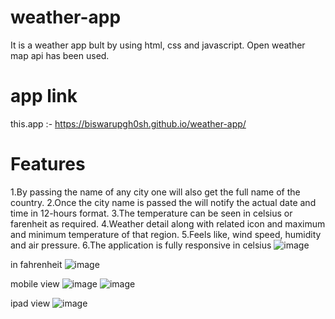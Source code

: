 # weather-app
It is a weather app bult by using html, css and javascript. 
Open weather map api has been used.
# app link
this.app :- https://biswarupgh0sh.github.io/weather-app/

# Features
  1.By passing the name of any city one will also get the full name of the country.
  2.Once the city name is passed the will notify the actual date and time in 12-hours format.
  3.The temperature can be seen in celsius or farenheit as required.
  4.Weather detail along with related icon and maximum and minimum temperature of that region.
  5.Feels like, wind speed, humidity and air pressure.
  6.The application is fully responsive
in celsius
  ![image](https://github.com/biswarupgh0sh/weather-app/assets/73950565/b678513a-9f03-4dc4-be51-448a4c578746)
  
in fahrenheit
![image](https://github.com/biswarupgh0sh/weather-app/assets/73950565/c1dbab81-aa89-40ac-8182-8529fdf225fc)

mobile view
![image](https://github.com/biswarupgh0sh/weather-app/assets/73950565/02e9dec8-629e-45fd-b980-0ca0d86f7555)
![image](https://github.com/biswarupgh0sh/weather-app/assets/73950565/c88037b2-b4ca-467f-9d65-e3731faec69c)

ipad view
![image](https://github.com/biswarupgh0sh/weather-app/assets/73950565/53a39a9c-1690-4dd9-ae09-32610bf015e4)

